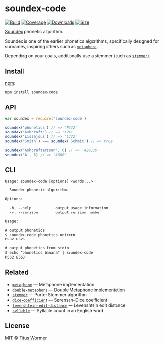 # soundex-code

[![Build][build-badge]][build]
[![Coverage][coverage-badge]][coverage]
[![Downloads][downloads-badge]][downloads]
[![Size][size-badge]][size]

[Soundex][wiki] phonetic algorithm.

Soundex is one of the earlier phonetics algorithms, specifically designed for
surnames, inspiring others such as [`metaphone`][metaphone].

Depending on your goals, additionally use a stemmer (such as
[`stemmer`][stemmer]).

## Install

[npm][]:

```sh
npm install soundex-code
```

## API

```js
var soundex = require('soundex-code')

soundex('phonetics') // => 'P532'
soundex('Ashcraft') // => 'A261'
soundex('Lissajous') // => 'L222'
soundex('Smith') === soundex('Schmit') // => true

soundex('Ashcraftersson', 6) // => 'A26136'
soundex('A', 6) // => 'A000'
```

## CLI

```txt
Usage: soundex-code [options] <words...>

  Soundex phonetic algorithm.

Options:

  -h, --help           output usage information
  -v, --version        output version number

Usage:

# output phonetics
$ soundex-code phonetics unicorn
P532 U526

# output phonetics from stdin
$ echo "phonetics banana" | soundex-code
P532 B550
```

## Related

*   [`metaphone`](https://github.com/words/metaphone)
    — Metaphone implementation
*   [`double-metaphone`](https://github.com/words/double-metaphone)
    — Double Metaphone implementation
*   [`stemmer`](https://github.com/words/stemmer)
    — Porter Stemmer algorithm
*   [`dice-coefficient`](https://github.com/words/dice-coefficient)
    — Sørensen–Dice coefficient
*   [`levenshtein-edit-distance`](https://github.com/words/levenshtein-edit-distance)
    — Levenshtein edit distance
*   [`syllable`](https://github.com/words/syllable)
    — Syllable count in an English word

## License

[MIT][license] © [Titus Wormer][author]

<!-- Definitions -->

[build-badge]: https://img.shields.io/travis/words/soundex-code.svg

[build]: https://travis-ci.org/words/soundex-code

[coverage-badge]: https://img.shields.io/codecov/c/github/words/soundex-code.svg

[coverage]: https://codecov.io/github/words/soundex-code

[downloads-badge]: https://img.shields.io/npm/dm/soundex-code.svg

[downloads]: https://www.npmjs.com/package/soundex-code

[size-badge]: https://img.shields.io/bundlephobia/minzip/soundex-code.svg

[size]: https://bundlephobia.com/result?p=soundex-code

[npm]: https://www.npmjs.com

[license]: license

[author]: https://wooorm.com

[wiki]: https://en.wikipedia.org/wiki/Soundex

[metaphone]: https://github.com/words/metaphone

[stemmer]: https://github.com/words/stemmer
